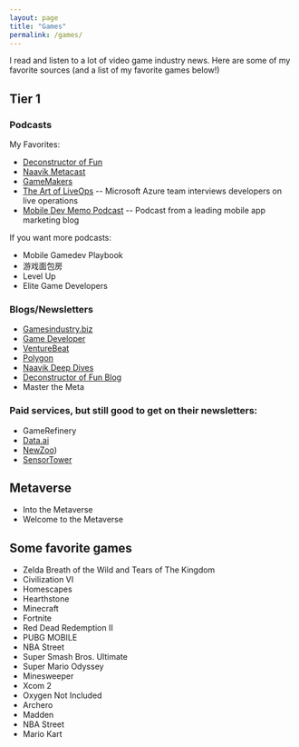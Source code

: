 ```yaml
---
layout: page
title: "Games"
permalink: /games/
---
```


I read and listen to a lot of video game industry news. Here are some of my favorite sources (and a list of my favorite games below!)

## Tier 1

### Podcasts

My Favorites:

- [Deconstructor of Fun](https://anchor.fm/deconstructoroffun)
- [Naavik Metacast](https://naavik.co/themetacast)
- [GameMakers](https://anchor.fm/gamemakers)
- [The Art of LiveOps](https://podcasts.google.com/feed/aHR0cHM6Ly9mZWVkcy5idXp6c3Byb3V0LmNvbS80ODk0MDMucnNz) -- Microsoft Azure team interviews developers on live operations
- [Mobile Dev Memo Podcast](https://podcasts.google.com/feed/aHR0cHM6Ly9hbmNob3IuZm0vcy80NTM2OWE4L3BvZGNhc3QvcnNz) -- Podcast from a leading mobile app marketing blog

If you want more podcasts:

- Mobile Gamedev Playbook
- 游戏面包房
- Level Up
- Elite Game Developers

### Blogs/Newsletters

- [Gamesindustry.biz](https://gamesindustry.biz)
- [Game Developer](https://www.gamedeveloper.com/)
- [VentureBeat](https://venturebeat.com/)
- [Polygon](https://www.polygon.com/)
- [Naavik Deep Dives](https://naavik.co/deep-dives-2/)
- [Deconstructor of Fun Blog](https://www.deconstructoroffun.com/blog)
- Master the Meta

### Paid services, but still good to get on their newsletters: 

- GameRefinery
- [Data.ai](https://www.data.ai/)
- [NewZoo](https://newzoo.com/))
- [SensorTower](https://sensortower.com/)

## Metaverse

- Into the Metaverse
- Welcome to the Metaverse

## Some favorite games

- Zelda Breath of the Wild and Tears of The Kingdom
- Civilization VI
- Homescapes
- Hearthstone
- Minecraft
- Fortnite
- Red Dead Redemption II
- PUBG MOBILE
- NBA Street
- Super Smash Bros. Ultimate
- Super Mario Odyssey
- Minesweeper
- Xcom 2
- Oxygen Not Included
- Archero
- Madden
- NBA Street
- Mario Kart
